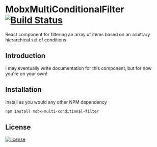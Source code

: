 # MobxMultiConditionalFilter [![Build Status](https://travis-ci.org/trappar/mobx-multi-conditional-filter.svg?branch=master)](https://travis-ci.org/trappar/mobx-multi-conditional-filter)
React component for filtering an array of items based on an arbitrary hierarchical set of conditions

## Introduction

I may eventually write documentation for this component, but for now you're on your own!

## Installation

Install as you would any other NPM dependency

```bash
npm install mobx-multi-conditional-filter
```

## License

[![license](https://img.shields.io/badge/license-MIT-red.svg?style=flat-square)](Resources/meta/LICENSE)
